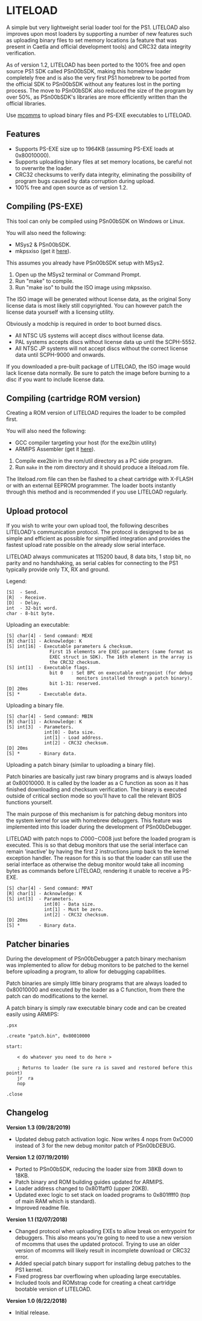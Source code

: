 # LITELOAD
A simple but very lightweight serial loader tool for the PS1. LITELOAD also
improves upon most loaders by supporting a number of new features such as
uploading binary files to set memory locations (a feature that was present
in Caetla and official development tools) and CRC32 data integrity
verification.

As of version 1.2, LITELOAD has been ported to the 100% free and open source
PS1 SDK called PSn00bSDK, making this homebrew loader completely free and is
also the very first PS1 homebrew to be ported from the official SDK to
PSn00bSDK without any features lost in the porting process. The move to
PSn00bSDK also reduced the size of the program by over 50%, as PSn00bSDK's
libraries are more efficiently written than the official libraries.

Use [mcomms](https://github.com/Lameguy64/mcomms) to upload binary files
and PS-EXE executables to LITELOAD.


## Features
* Supports PS-EXE size up to 1964KB (assuming PS-EXE loads at 0x80010000).
* Supports uploading binary files at set memory locations, be careful not
  to overwrite the loader.
* CRC32 checksums to verify data integrity, eliminating the possibility of
  program bugs caused by data corruption during upload.
* 100% free and open source as of version 1.2.


## Compiling (PS-EXE)
This tool can only be compiled using PSn00bSDK on Windows or Linux.

You will also need the following:
* MSys2 & PSn00bSDK.
* mkpsxiso (get it [here](https://github.com/Lameguy64/mkpsxiso)).

This assumes you already have PSn00bSDK setup with MSys2.

1. Open up the MSys2 terminal or Command Prompt.
2. Run "make" to compile.
3. Run "make iso" to build the ISO image using mkpsxiso.

The ISO image will be generated without license data, as the original Sony
license data is most likely still copyrighted. You can however patch the
license data yourself with a licensing utility.

Obviously a modchip is required in order to boot burned discs.

* All NTSC US systems will accept discs without license data.
* PAL systems accepts discs without license data up until the SCPH-5552.
* All NTSC JP systems will not accept discs without the correct license
  data until SCPH-9000 and onwards.

If you downloaded a pre-built package of LITELOAD, the ISO image would lack
license data normally. Be sure to patch the image before burning to a disc
if you want to include license data.


## Compiling (cartridge ROM version)
Creating a ROM version of LITELOAD requires the loader to be compiled first.

You will also need the following:
* GCC compiler targeting your host (for the exe2bin utility)
* ARMIPS Assembler (get it [here](https://github.com/kingcom/armips)).

1. Compile exe2bin in the rom/util directory as a PC side program.
2. Run `make` in the rom directory and it should produce a liteload.rom file.

The liteload.rom file can then be flashed to a cheat cartridge with X-FLASH
or with an external EEPROM programmer. The loader boots instantly through
this method and is recommended if you use LITELOAD regularly.


## Upload protocol
If you wish to write your own upload tool, the following describes LITELOAD's
communication protocol. The protocol is designed to be as simple and efficient
as possible for simplified integration and provides the fastest upload rate
possible on the already slow serial interface.

LITELOAD always communicates at 115200 baud, 8 data bits, 1 stop bit, no parity
and no handshaking, as serial cables for connecting to the PS1 typically provide
only TX, RX and ground.

Legend:

	[S]  - Send.
	[R]  - Receive.
	[D]  - Delay.
	int  - 32-bit word.
	char - 8-bit byte.

Uploading an executable:

	[S] char[4] - Send command: MEXE
	[R] char[1] - Acknowledge: K
	[S] int[16] - Executable parameters & checksum.
					First 15 elements are EXEC parameters (same format as
					EXEC struct in SDK). The 16th element in the array is
					the CRC32 checksum.
	[S] int[1]	- Executable flags.
					bit 0   : Set BPC on executable entrypoint (for debug
					          monitors installed through a patch binary).
					bit 1-31: reserved.
	[D] 20ms
	[S] *       - Executable data.
	
Uploading a binary file.

	[S] char[4] - Send command: MBIN
	[R] char[1] - Acknowledge: K
	[S] int[3]  - Parameters.
				  int[0] - Data size.
				  int[1] - Load address.
				  int[2] - CRC32 checksum.
	[D] 20ms
	[S] *       - Binary data.
	
Uploading a patch binary (similar to uploading a binary file).

Patch binaries are basically just raw binary programs and is always
loaded at 0x80010000. It is called by the loader as a C function
as soon as it has finished downloading and checksum verification.
The binary is executed outside of critical section mode so you'll
have to call the relevant BIOS functions yourself.

The main purpose of this mechanism is for patching debug monitors into
the system kernel for use with homebrew debuggers. This feature was
implemented into this loader during the development of PSn00bDebugger.

LITELOAD with patch nops to $C000-$C008 just before the loaded program
is executed. This is so that debug monitors that use the serial interface
can remain 'inactive' by having the first 2 instructions jump back to the
kernel exception handler. The reason for this is so that the loader can
still use the serial interface as otherwise the debug monitor would take
all incoming bytes as commands before LITELOAD, rendering it unable to
receive a PS-EXE.

	[S] char[4] - Send command: MPAT
	[R] char[1] - Acknowledge: K
	[S] int[3]  - Parameters.
				  int[0] - Data size.
				  int[1] - Must be zero.
				  int[2] - CRC32 checksum.
	[D] 20ms
	[S] *       - Binary data.

	
## Patcher binaries
During the development of PSn00bDebugger a patch binary mechanism was 
implemented to allow for debug monitors to be patched to the kernel before
uploading a program, to allow for debugging capabilities.

Patch binaries are simply little binary programs that are always loaded
to 0x80010000 and executed by the loader as a C function, from there the
patch can do modifications to the kernel.

A patch binary is simply raw executable binary code and can be created
easily using ARMIPS:
```
.psx

.create "patch.bin", 0x80010000

start:

	< do whatever you need to do here >
	
	; Returns to loader (be sure ra is saved and restored before this point)
	jr	ra
	nop
	
.close
```


## Changelog
**Version 1.3 (09/28/2019)**
* Updated debug patch activation logic. Now writes 4 nops from 0xC000
  instead of 3 for the new debug monitor patch of PSn00bDEBUG.

**Version 1.2 (07/19/2019)**
* Ported to PSn00bSDK, reducing the loader size from 38KB down to 18KB.
* Patch binary and ROM building guides updated for ARMIPS.
* Loader address changed to 0x801faff0 (upper 20KB).
* Updated exec logic to set stack on loaded programs to 0x801ffff0 
  (top of main RAM which is standard).
* Improved readme file.

**Version 1.1 (12/07/2018)**
* Changed protocol when uploading EXEs to allow break on entrypoint for
  debuggers. This also means you're going to need to use a new version of
  mcomms that uses the updated protocol. Trying to use an older version of
  mcomms will likely result in incomplete download or CRC32 error.
* Added special patch binary support for installing debug patches to the
  PS1 kernel.
* Fixed progress bar overflowing when uploading large executables.
* Included tools and ROMstrap code for creating a cheat cartridge bootable
  version of LITELOAD.

**Version 1.0 (6/22/2018)**
* Initial release.
